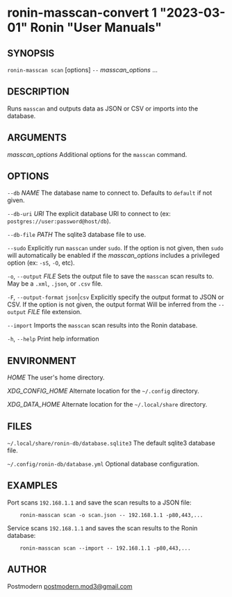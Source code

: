 # ronin-masscan-convert 1 "2023-03-01" Ronin "User Manuals"

## SYNOPSIS

`ronin-masscan scan` [options] `--` *masscan_options* ...

## DESCRIPTION

Runs `masscan` and outputs data as JSON or CSV or imports into the database.

## ARGUMENTS

*masscan_options*
  Additional options for the `masscan` command.

## OPTIONS

`--db` *NAME*
  The database name to connect to. Defaults to `default` if not given.

`--db-uri` *URI*
  The explicit database URI to connect to
  (ex: `postgres://user:password@host/db`).

`--db-file` *PATH*
  The sqlite3 database file to use.

`--sudo`
  Explicitly run `masscan` under `sudo`. If the option is not given, then
  `sudo` will automatically be enabled if the *masscan_options* includes a
  privileged option (ex: `-sS`, `-O`, etc).

`-o`, `--output` *FILE*
  Sets the output file to save the `masscan` scan results to. May be a `.xml`,
  `.json`, or `.csv` file.

`-F`, `--output-format` `json`|`csv`
  Explicitly specify the output format to JSON or CSV. If the option is
  not given, the output format Will be inferred from the `--output` *FILE* file
  extension.

`--import`
  Imports the `masscan` scan results into the Ronin database.

`-h`, `--help`
  Print help information

## ENVIRONMENT

*HOME*
  The user's home directory.

*XDG_CONFIG_HOME*
  Alternate location for the `~/.config` directory.

*XDG_DATA_HOME*
  Alternate location for the `~/.local/share` directory.

## FILES

`~/.local/share/ronin-db/database.sqlite3`
  The default sqlite3 database file.

`~/.config/ronin-db/database.yml`
  Optional database configuration.

## EXAMPLES

Port scans `192.168.1.1` and save the scan results to a JSON file:

        ronin-masscan scan -o scan.json -- 192.168.1.1 -p80,443,...

Service scans `192.168.1.1` and saves the scan results to the Ronin database:

        ronin-masscan scan --import -- 192.168.1.1 -p80,443,...

## AUTHOR

Postmodern <postmodern.mod3@gmail.com>

